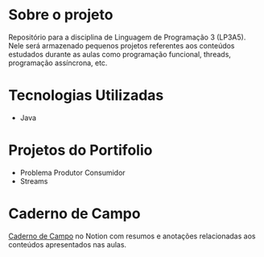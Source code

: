 # Sobre o projeto

Repositório para a disciplina de Linguagem de Programação 3 (LP3A5). Nele será armazenado pequenos projetos referentes aos conteúdos estudados durante as aulas como programação funcional, threads, programação assíncrona, etc.

# Tecnologias Utilizadas
- Java

# Projetos do Portifolio 
- Problema Produtor Consumidor
- Streams 



# Caderno de Campo

[Caderno de Campo](https://motley-myrtle-4f0.notion.site/LP3A5-78048a0143e145a089a40b38b090d02a) no Notion com resumos e anotações relacionadas aos conteúdos apresentados nas aulas.






